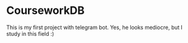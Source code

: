 # CourseworkDB
This is my first project with telegram bot. Yes, he looks mediocre, but I study in this field :)
